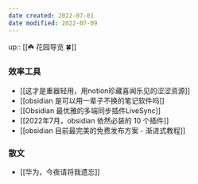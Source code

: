 ```yaml
---
date created: 2022-07-01
date modified: 2022-07-09
---
```


up:: [[☘️ 花园导览 🍀]]

### 效率工具

- [[这才是重器轻用，用notion珍藏喜闻乐见的涩涩资源]]
- [[obsidian 是可以用一辈子不换的笔记软件吗]]
- [[Obsidian 最优雅的多端同步插件LiveSync]]
- [[2022年7月，obsidian 依然必装的 10 个插件]]
- [[obsidian 目前最完美的免费发布方案 - 渐进式教程]]

### 散文

- [[华为，今夜请将我遗忘]]
